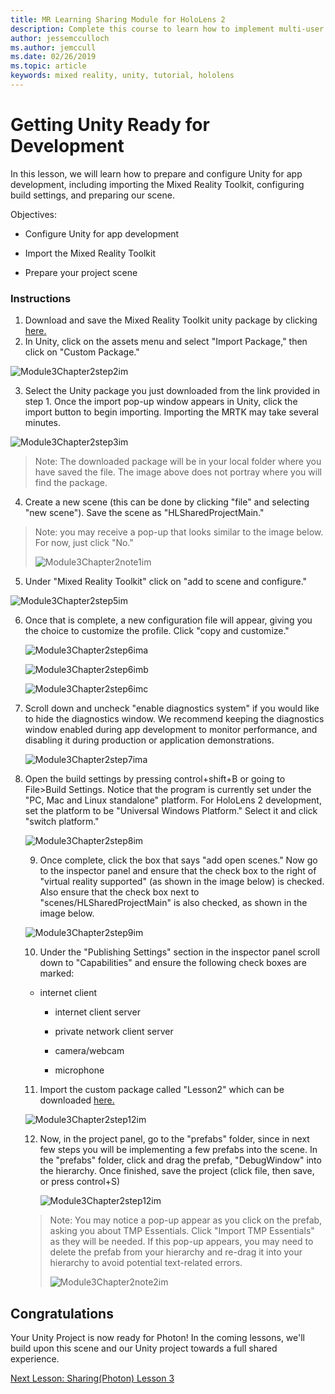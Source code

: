 ```yaml
---
title: MR Learning Sharing Module for HoloLens 2
description: Complete this course to learn how to implement multi-user shared experiences within a HoloLens 2 application.
author: jessemcculloch
ms.author: jemccull
ms.date: 02/26/2019
ms.topic: article
keywords: mixed reality, unity, tutorial, hololens
---
```


# **Getting Unity Ready for Development** 

In this lesson, we will learn how to prepare and configure Unity for app development, including importing the Mixed Reality Toolkit, configuring build settings, and preparing our scene.

Objectives:

- Configure Unity for app development

- Import the Mixed Reality Toolkit

- Prepare your project scene

### Instructions

1. Download and save the Mixed Reality Toolkit unity package by clicking [here.](https://github.com/microsoft/MixedRealityToolkit-Unity/releases/download/v2.0.0-RC1-Refresh/Microsoft.MixedReality.Toolkit.Unity.Foundation-v2.0.0-RC1-Refresh.unitypackage)
2. In Unity, click on the assets menu and select "Import Package," then click on "Custom Package."

![Module3Chapter2step2im](images/module3chapter2step2im.PNG)

3. Select the Unity package you just downloaded from the link provided in step 1. Once the import pop-up window appears in Unity, click the import button to begin importing. Importing the MRTK may take several minutes.

![Module3Chapter2step3im](images/module3chapter2step3im.PNG)

> Note: The downloaded package will be in your local folder where you have saved the file. The image above does not portray where you will find the package.

4. Create a new scene (this can be done by clicking "file" and selecting "new scene"). Save the scene as "HLSharedProjectMain."

> Note: you may receive a pop-up that looks similar to the image below. For now, just click "No."
>
> ![Module3Chapter2note1im](images/module3chapter2note1im.PNG)

5. Under "Mixed Reality Toolkit" click on "add to scene and configure."

![Module3Chapter2step5im](images/module3chapter2step5im.PNG)

6. Once that is complete, a new configuration file will appear, giving you the choice to customize the profile. Click "copy and customize."

   ![Module3Chapter2step6ima](images/module3chapter2step6ima.PNG)

   ![Module3Chapter2step6imb](images/module3chapter2step6imb.PNG)

   ![Module3Chapter2step6imc](images/module3chapter2step6imc.PNG)

7. Scroll down and uncheck "enable diagnostics system" if you would like to hide the diagnostics window. We recommend keeping the diagnostics window enabled during app development to monitor performance, and disabling it during production or application demonstrations. 

   ![Module3Chapter2step7ima](images/module3chapter2step7ima.PNG)

8. Open the build settings by pressing control+shift+B or going to File>Build Settings. Notice that the program is currently set under the "PC, Mac and Linux standalone" platform. For HoloLens 2 development, set the platform to be "Universal Windows Platform." Select it and click "switch platform."

   ![Module3Chapter2step8im](images/module3chapter2step8im.PNG)

   9. Once complete, click the box that says "add open scenes." Now go to the inspector panel and ensure that the check box to the right of "virtual reality supported" (as shown in the image below) is checked. Also ensure that the check box next to "scenes/HLSharedProjectMain" is also checked, as shown in the image below.

   ![Module3Chapter2step9im](images/module3chapter2step9im.PNG)

   10. Under the "Publishing Settings" section in the inspector panel scroll down to "Capabilities" and ensure the following check boxes are marked:
    - internet client
      
       - internet client server
       
       - private network client server
   
       - camera/webcam

       - microphone
   
   11. Import the custom package called "Lesson2" which can be downloaded [here.](https://github.com/microsoft/MixedRealityLearning/releases/download/Sharing_1/Lesson2.unitypackage)
   
   ![Module3Chapter2step12im](images/module3chapter2step11im.PNG)
   
   12. Now, in the project panel, go to the "prefabs" folder, since in next few steps you will be implementing a few prefabs into the scene. In the "prefabs" folder, click and drag the prefab, "DebugWindow" into the hierarchy. Once finished, save the project (click file, then save, or press control+S)
   
       ![Module3Chapter2step12im](images/module3chapter2step12im.PNG)
   
   > Note: You may notice a pop-up appear as you click on the prefab, asking you about TMP Essentials. Click "Import TMP Essentials" as they will be needed. If this pop-up appears, you may need to delete the prefab from your hierarchy and re-drag it into your hierarchy to avoid potential text-related errors.
   >
   > ![Module3Chapter2note2im](images/module3chapter2note2im.PNG)


## Congratulations

Your Unity Project is now ready for Photon! In the coming lessons, we'll build upon this scene and our Unity project towards a full shared experience.

[Next Lesson: Sharing(Photon) Lesson 3](mrlearning-sharing(photon)-ch3.md)

